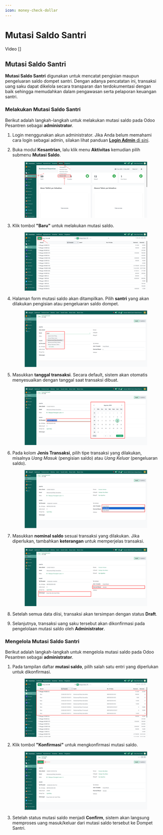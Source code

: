```yaml
---
icon: money-check-dollar
---
```


# Mutasi Saldo Santri

Video \[]

## Mutasi Saldo Santri

**Mutasi Saldo Santri** digunakan untuk mencatat pengisian maupun pengeluaran saldo dompet santri. Dengan adanya pencatatan ini, transaksi uang saku dapat dikelola secara transparan dan terdokumentasi dengan baik sehingga memudahkan dalam pengawasan serta pelaporan keuangan santri.

### Melakukan Mutasi Saldo Santri

Berikut adalah langkah-langkah untuk melakukan mutasi saldo pada Odoo Pesantren sebagai **administrator**.

1. Login menggunakan akun administrator. Jika Anda belum memahami cara login sebagai admin, silakan lihat panduan [**Login Admin** di sini](../../../panduan-login/login-admin.md).
2.  Buka modul **Kesantrian**, lalu klik menu **Aktivitas** kemudian pilih submenu **Mutasi Saldo**.

    <figure><img src="../../../.gitbook/assets/images-802.png" alt=""><figcaption></figcaption></figure>


3.  Klik tombol **"Baru"** untuk melakukan mutasi saldo.

    <figure><img src="../../../.gitbook/assets/images-803.png" alt=""><figcaption></figcaption></figure>


4.  Halaman form mutasi saldo akan ditampilkan. Pilih **santri** yang akan dilakukan pengisian atau pengeluaran saldo dompet.

    <figure><img src="../../../.gitbook/assets/images-774.png" alt=""><figcaption></figcaption></figure>


5.  Masukkan **tanggal transaksi**. Secara default, sistem akan otomatis menyesuaikan dengan tanggal saat transaksi dibuat.

    <figure><img src="../../../.gitbook/assets/images-775.png" alt=""><figcaption></figcaption></figure>


6.  Pada kolom **Jenis Transaksi**, pilih tipe transaksi yang dilakukan, misalnya _Uang Masuk_ (pengisian saldo) atau _Uang Keluar_ (pengeluaran saldo).

    <figure><img src="../../../.gitbook/assets/images-776.png" alt=""><figcaption></figcaption></figure>


7.  Masukkan **nominal saldo** sesuai transaksi yang dilakukan. Jika diperlukan, tambahkan **keterangan** untuk memperjelas transaksi.

    <figure><img src="../../../.gitbook/assets/images-777.png" alt=""><figcaption></figcaption></figure>


8. Setelah semua data diisi, transaksi akan tersimpan dengan status **Draft**.
9. Selanjutnya, transaksi uang saku tersebut akan dikonfirmasi pada pengelolaan mutasi saldo oleh **Administrator**.

### Mengelola Mutasi Saldo Santri

Berikut adalah langkah-langkah untuk mengelola mutasi saldo pada Odoo Pesantren sebagai **administrator**.

1.  Pada tampilan daftar **mutasi saldo**, pilih salah satu entri yang diperlukan untuk dikonfirmasi.

    <figure><img src="../../../.gitbook/assets/images-804.png" alt=""><figcaption></figcaption></figure>


2.  Klik tombol **"Konfirmasi"** untuk mengkonfirmasi mutasi saldo.

    <figure><img src="../../../.gitbook/assets/images-805.png" alt=""><figcaption></figcaption></figure>


3. Setelah status mutasi saldo menjadi **Confirm**, sistem akan langsung memproses uang masuk/keluar dari mutasi saldo tersebut ke Dompet Santri.

